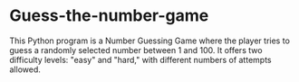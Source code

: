 # Guess-the-number-game
This Python program is a Number Guessing Game where the player tries to guess a randomly selected number between 1 and 100. It offers two difficulty levels: "easy" and "hard," with different numbers of attempts allowed.
